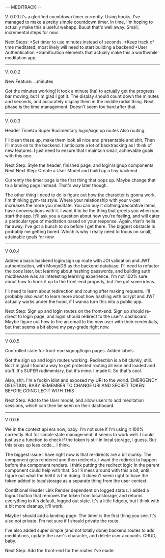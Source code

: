 ---MEDITRACK---

V. 0.0.1
It's a glorified countdown timer currently.
Using hooks, I've managed to make a pretty simple countdown timer. In time, I'm hoping to 
actually make this a useful webapp. Buuut that's well away. Small, incremental steps for now.

Next Steps:
*Set timer to use minutes instead of seconds.
*Keep track of time meditated, most likely will need to start building a backend
*User Authentication
*Gamification elements that actually make this a worthwhile meditation app.

------------------------------------------------------------------------------------------------
V. 0.0.2

New Feature: ...minutes

Got the minutes working! It took a minute (ha) to actually get the progress bar moving, but I'm glad I got it. The display should count down the minutes and seconds, and accurately display them in the middle radial thing. Next phase is the time management. Doesn't seem too hard after that.


------------------------------------------------------------------------------------------------
V. 0.0.3

Header
TimeUp
Super Rudimentary login/sign up routes
Also routing

I'll clean these up, make them look all nice and presentable and shit. Then i'll move on to the backend. I anticipate a lot of backtracking as I think of new features. I just need to ensure that I maintain small, achievable goals with this one. 

Next Step: Style the header, finished page, and login/signup components
Next Next Step: Create a User Model and build up a tiny backend

Currently the timer page is the first thing that pops up. Maybe change that to a landing page instead. That's way later though. 

The other thing I need to do is figure out how the character is gonna work. I'm thinking gym-rat style. Where your relationship with your v-pet increases the more you meditate. You can buy it clothing/decorative items, have conversations with it. I want it to be the thing that greets you when you start the app. It'll ask you a question about how you're feeling, and will cater a particular type of meditation based on your response. Again, that's hella far away. I've got a bunch to do before I get there. The biggest obstacle is probably me getting bored. Which is why I really need to focus on small, attainable goals for now.

-----------------------------------------------------------------------------------------------
V 0.0.4

Added a basic backend login/sign up route with JOI validation and JWT authentication, with MongoDB as the backend database. I'll need to refactor the code later, but learning about hashing passwords, and building auth middleware was an interesting learning experience. I'm not 100% sure about how to hook it up to the front-end properly, but I've got some ideas.

I'll need to learn about redirection and routing after making requests. I'll probably also want to learn more about how hashing with bcrypt and JWT actually works under the hood, if I wanna turn this into a public app.  

Next Step: Sign up and login routes on the front-end. Sign up should re-direct to login page, and login should redirect to the user's dashboard. Maybe figure out how to fire an email to the new user with their credentials, but that seems a bit above my pay-grade right now.


------------------------------------------------------------------------------------------------
V 0.0.5

Controlled state for front-end signup/login pages. 
Added labels.

Got the sign up and login routes working. Redirection is a bit clunky, still. But I'm glad I found a way to get protected routing all nice and loaded and stuff. It's SUPER rudimentary, but it's mine. I made it. So that's cool.

Also, shit. I'm a fuckin idiot and exposed my URI to the world. EMERGENCY DELETION, BABY
REMEMBER TO CHANGE URI AND SECRET TOKEN BEFORE GOING LEGIT WITH THIS

Next Step: Add to the User model, and allow users to add meditation sessions, which can then be seen on their dashboard.

------------------------------------------------------------------------------------------------
V 0.0.6

We in the context api era now, baby. I'm not sure if I'm using it 100% correctly. But for simple state management, it seems to work well. I could just use a function to check if the token is still in local storage, I guess. But this takes up less code... I think. 

The biggest issue I have right now is that re-directs are a bit clunky. The component gets rendered and then redirects. I want the redirect to happen before the component renders. I think putting the redirect logic in the parent component could help with that. So I'll mess around with this a bit, until I figure out what the hell it is I'm doing. It doesn't seem right to have the token added to localstorage as a separate thing from the user context. 

Conditional Header Link Render dependent on logged status. I added a logout button that removes the token from localstorage, and returns everything to it's default, logged out state. It's a little fidgety, but I think with a bit more cleanup, it'll work.

Maybe I should add a landing page. The timer is the first thing you see. It's also not private. I'm not sure if I should private the route. 

I've also added super simple (and not totally done) backend routes to add meditations, update the user's character, and delete user accounts. CRUD, baby.

Next Step: Add the front-end for the routes I've made. 